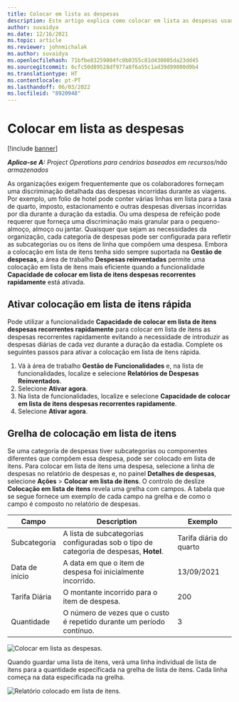 ```yaml
---
title: Colocar em lista as despesas
description: Este artigo explica como colocar em lista as despesas usando a área de trabalho de Despesas reinventada.
author: suvaidya
ms.date: 12/16/2021
ms.topic: article
ms.reviewer: johnmichalak
ms.author: suvaidya
ms.openlocfilehash: 71bfbe83259804fc0b0355c81d430805da23dd45
ms.sourcegitcommit: 6cfc50d89528df977a8f6a55c1ad39d99800d9b4
ms.translationtype: HT
ms.contentlocale: pt-PT
ms.lasthandoff: 06/03/2022
ms.locfileid: "8920948"
---
```

# <a name="expense-itemization"></a>Colocar em lista as despesas

[!include [banner](../includes/banner.md)]

_**Aplica-se A:** Project Operations para cenários baseados em recursos/não armazenados_

As organizações exigem frequentemente que os colaboradores forneçam uma discriminação detalhada das despesas incorridas durante as viagens. Por exemplo, um folio de hotel pode conter várias linhas em lista para a taxa de quarto, imposto, estacionamento e outras despesas diversas incorridas por dia durante a duração da estadia. Ou uma despesa de refeição pode requerer que forneça uma discriminação mais granular para o pequeno-almoço, almoço ou jantar. Quaisquer que sejam as necessidades da organização, cada categoria de despesas pode ser configurada para refletir as subcategorias ou os itens de linha que compõem uma despesa. Embora a colocação em lista de itens tenha sido sempre suportada na **Gestão de despesas**, a área de trabalho **Despesas reinventadas** permite uma colocação em lista de itens mais eficiente quando a funcionalidade **Capacidade de colocar em lista de itens despesas recorrentes rapidamente** está ativada.  

## <a name="enable-quick-itemization"></a>Ativar colocação em lista de itens rápida 

Pode utilizar a funcionalidade **Capacidade de colocar em lista de itens despesas recorrentes rapidamente** para colocar em lista de itens as despesas recorrentes rapidamente evitando a necessidade de introduzir as despesas diárias de cada vez durante a duração da estadia. Complete os seguintes passos para ativar a colocação em lista de itens rápida.

1. Vá à área de trabalho **Gestão de Funcionalidades** e, na lista de funcionalidades, localize e selecione **Relatórios de Despesas Reinventados**. 
2. Selecione **Ativar agora**. 
3. Na lista de funcionalidades, localize e selecione **Capacidade de colocar em lista de itens despesas recorrentes rapidamente**.
4. Selecione **Ativar agora**. 

## <a name="itemization-grid"></a>Grelha de colocação em lista de itens 

Se uma categoria de despesas tiver subcategorias ou componentes diferentes que compõem essa despesa, pode ser colocado em lista de itens. Para colocar em lista de itens uma despesa, selecione a linha de despesas no relatório de despesas e, no painel **Detalhes de despesas**, selecione **Ações** > **Colocar em lista de itens**. O controlo de deslize **Colocação em lista de itens** revela uma grelha com campos. A tabela que se segue fornece um exemplo de cada campo na grelha e de como o campo é composto no relatório de despesas. 

|     Campo          |     Description                                                                                  |     Exemplo              |
|--------------------|--------------------------------------------------------------------------------------------------|--------------------------|
|     Subcategoria    |     A lista de subcategorias configuradas sob o tipo de categoria de despesas, **Hotel**.             |     Tarifa diária do quarto      |
|     Data de início     |     A data em que o item de despesa foi inicialmente incorrido.                                           |     13/09/2021           |
|     Tarifa Diária     |     O montante incorrido para o item de despesa.                                                    |     200                  |
|     Quantidade       |     O número de vezes que o custo é repetido durante um período contínuo.                       |     3                    |

![Colocar em lista as despesas.](media/Itemization%20screen%201.png)

Quando guardar uma lista de itens, verá uma linha individual de lista de itens para a quantidade especificada na grelha de lista de itens. Cada linha começa na data especificada na grelha.

![Relatório colocado em lista de itens.](media/Itemization%20screen%202.png)

